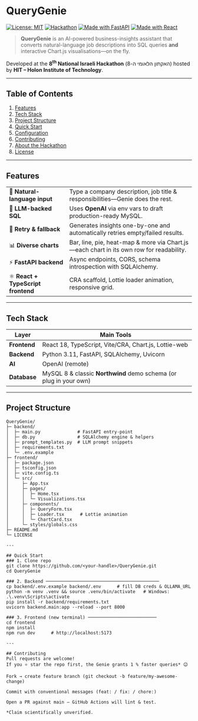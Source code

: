 # QueryGenie
[![License: MIT](https://img.shields.io/badge/License-MIT-blue.svg)](LICENSE)
[![Hackathon](https://img.shields.io/badge/HIT%20Hackathon-8th-blueviolet)](https://www.ortra.com/events/hackathon5/%D7%AA%D7%9B%D7%A0%D7%99%D7%AA.aspx)
[![Made with FastAPI](https://img.shields.io/badge/Backend-FastAPI-009688?logo=fastapi)](#tech-stack)
[![Made with React](https://img.shields.io/badge/Frontend-React-61DAFB?logo=react)](#tech-stack)

> **QueryGenie** is an AI-powered business-insights assistant that converts natural-language job descriptions into SQL queries **and** interactive Chart.js visualisations—on the fly.

Developed at the **8<sup>th</sup> National Israeli Hackathon** (האקתון הלאומי ה-8) hosted by **HIT – Holon Institute of Technology**.

---

## Table of Contents
1. [Features](#features)  
2. [Tech Stack](#tech-stack)  
3. [Project Structure](#project-structure)  
4. [Quick Start](#quick-start)  
5. [Configuration](#configuration)  
6. [Contributing](#contributing)  
7. [About the Hackathon](#about-the-hackathon)  
8. [License](#license)

---

## Features
| | |
|---|---|
| 💬 **Natural-language input** | Type a company description, job title & responsibilities—Genie does the rest. |
| 🧠 **LLM-backed SQL** | Uses **OpenAI** via env vars to draft production-ready MySQL. |
| 🔄 **Retry & fallback** | Generates insights one-by-one and automatically retries empty/failed results. |
| 📊 **Diverse charts** | Bar, line, pie, heat-map & more via Chart.js—each chart in its own row for readability. |
| ⚡ **FastAPI backend** | Async endpoints, CORS, schema introspection with SQLAlchemy. |
| ⚛️ **React + TypeScript frontend** | CRA scaffold, Lottie loader animation, responsive grid. |

---

## Tech Stack
| Layer | Main Tools |
|-------|------------|
| **Frontend** | React 18, TypeScript, Vite/CRA, Chart.js, Lottie-web |
| **Backend**  | Python 3.11, FastAPI, SQLAlchemy, Uvicorn |
| **AI**       | OpenAI (remote) |
| **Database** | MySQL 8 & classic **Northwind** demo schema (or plug in your own) |

---

## Project Structure
```text
QueryGenie/
├─ backend/
│  ├─ main.py              # FastAPI entry-point
│  ├─ db.py                # SQLAlchemy engine & helpers
│  ├─ prompt_templates.py  # LLM prompt snippets
│  ├─ requirements.txt
│  └─ .env.example
├─ frontend/
│  ├─ package.json
│  ├─ tsconfig.json
│  ├─ vite.config.ts
│  └─ src/
│     ├─ App.tsx
│     ├─ pages/
│     │  ├─ Home.tsx
│     │  └─ Visualizations.tsx
│     ├─ components/
│     │  ├─ QueryForm.tsx
│     │  ├─ Loader.tsx      # Lottie animation
│     │  └─ ChartCard.tsx
│     └─ styles/globals.css
├─ README.md
└─ LICENSE

---

## Quick Start
### 1. Clone repo
git clone https://github.com/<your-handle>/QueryGenie.git
cd QueryGenie

### 2. Backend ───────────────────────────────────────────
cp backend/.env.example backend/.env      # fill DB creds & OLLAMA_URL
python -m venv .venv && source .venv/bin/activate   # Windows: .\.venv\Scripts\activate
pip install -r backend/requirements.txt
uvicorn backend.main:app --reload --port 8000

### 3. Frontend (new terminal) ──────────────────────────
cd frontend
npm install
npm run dev      # http://localhost:5173

---

## Contributing
Pull requests are welcome!
If you ⭐ star the repo first, the Genie grants 1 % faster queries* 😉

Fork → create feature branch (git checkout -b feature/my-awesome-change)

Commit with conventional messages (feat: / fix: / chore:)

Open a PR against main – GitHub Actions will lint & test.

*Claim scientifically unverified.
